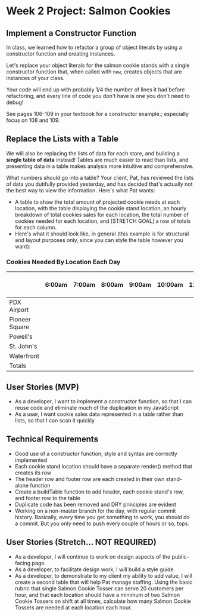 # Week 2 Project: Salmon Cookies
## Implement a Constructor Function

In class, we learned how to refactor a group of object literals by using a constructor function and creating instances.

Let's replace your object literals for the salmon cookie stands with a single constructor function that, when called with `new`, creates objects that are instances of your class.

Your code will end up with probably 1/4 the number of lines it had before refactoring, and every line of code you don't have is one you don't need to debug!

See pages 106-109 in your textbook for a constructor example.; especially focus on 108 and 109.

## Replace the Lists with a Table

We will also be replacing the lists of data for each store, and building a **single table of data** instead! Tables are much easier to read than lists, and presenting data in a table makes analysis more intuitive and comprehensive.

What numbers should go into a table? Your client, Pat, has reviewed the lists of data you dutifully provided yesterday, and has decided that's actually not the best way to view the information. Here's what Pat wants:

- A table to show the total amount of projected cookie needs at each location, with the table displaying the cookie stand location, an hourly breakdown of total cookies sales for each location, the total number of cookies needed for each location, and [STRETCH GOAL] a row of totals for each column.
- Here's what it should look like, in general (this example is for structural and layout purposes only, since you can style the table however you want):

### Cookies Needed By Location Each Day

|                | 6:00am | 7:00am | 8:00am | 9:00am | 10:00am | 11:00am | 12:00pm | 1:00pm | 2:00pm | 3:00pm | 4:00pm | 5:00pm | 6:00pm | 7:00pm | Daily Location Total
|------------------------|-------|--------|--------|--------|--------|---------|---------|---------|--------|--------|--------|--------|--------|--------|--------|
| PDX Airport      |       |        |        |        |        |         |         |         |        |        |        |        |        |        |
| Pioneer Square           |       |        |        |        |        |         |         |         |        |        |        |        |        |        |
| Powell's |       |        |        |        |        |         |         |         |        |        |        |        |        |        |
| St. John's       |       |        |        |        |        |         |         |         |        |        |        |        |        |        |
| Waterfront        |       |        |        |        |        |         |         |         |        |        |        |        |        |        |
| Totals                 |       |        |        |        |        |         |         |         |        |        |        |        |        |        |


## User Stories (MVP)
- As a developer, I want to implement a constructor function, so that I can reuse code and eliminate much of the duplication in my JavaScript
- As a user, I want cookie sales data represented in a table rather than lists, so that I can scan it quickly

## Technical Requirements
- Good use of a constructor function; style and syntax are correctly implemented
- Each cookie stand location should have a separate render() method that creates its row 
- The header row and footer row are each created in their own stand-alone function
- Create a buildTable function to add header, each cookie stand's row, and footer row to the table
- Duplicate code has been removed and DRY principles are evident
- Working on a non-master branch for the day, with regular commit history. Basically, every time you get something to work, you should do a commit. But you only need to push every couple of hours or so, tops.

## User Stories (Stretch... NOT REQUIRED)
- As a developer, I will continue to work on design aspects of the public-facing page.
- As a developer, to facilitate design work, I will build a style guide.
- As a developer, to demonstrate to my client my ability to add value, I will create a second table that will help Pat manage staffing. Using the basic rubric that single Salmon Cookie Tosser can serve 20 customers per hour, and that each location should have a minimum of two Salmon Cookie Tossers on shift at all times, calculate how many Salmon Cookie Tossers are needed at each location each hour.
